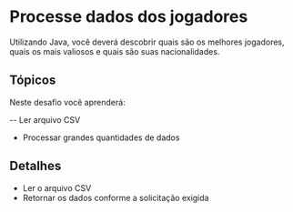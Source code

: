 # Processe dados dos jogadores

Utilizando Java, você deverá descobrir quais são os melhores jogadores, quais os mais valiosos e quais são suas nacionalidades.

## Tópicos

Neste desafio você aprenderá:

-- Ler arquivo CSV
- Processar grandes quantidades de dados

## Detalhes

- Ler o arquivo CSV 
- Retornar os dados conforme a solicitação exigida
